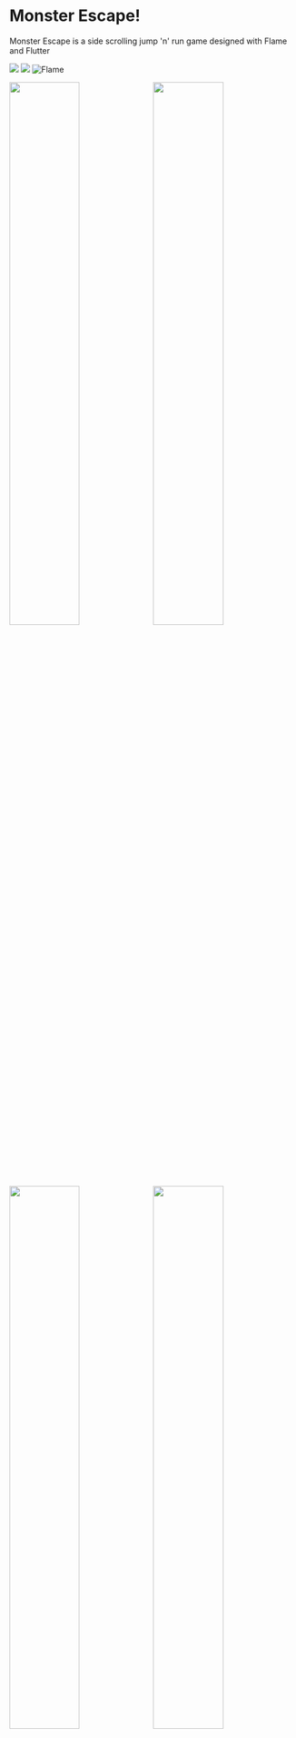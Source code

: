 # Monster Escape!
 Monster Escape is a side scrolling jump 'n' run game designed with Flame and Flutter
 
![](https://img.shields.io/badge/Dart-0175C2?style=for-the-badge&logo=dart&logoColor=white) ![](https://img.shields.io/badge/Flutter-02569B?style=for-the-badge&logo=flutter&logoColor=white) ![Flame](https://img.shields.io/badge/Flame-%23FF4500.svg?style=for-the-badge&logo=Flame&logoColor=white)
<p float="left">
<img src="https://i.imgur.com/Xkz6rqE.png" width="49.5%">
<img src="https://i.imgur.com/QTdHQ4i.png" width="49.5%">
</p>
<p float="left">
<img src="https://i.imgur.com/5rAlwII.png" width="49.5%">
<img src="https://i.imgur.com/HT8orz9.png" width="49.5%">
</p>

### Installation

```
git clone https://github.com/johnuberbacher/monster_escape.git

flutter pub get

flutter run
```



### To-Do
- [ ] Music
- [ ] Sound Effects
- [ ] Second playable character
- [ ] Collectibles for extra points
- [ ] Power ups/invincibility



